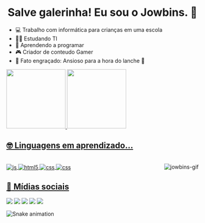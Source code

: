 # <div align="center">Salve galerinha! Eu sou o Jowbins. :ghost: </div>

- 💻 Trabalho com informática para crianças em uma escola
- 👨‍🎓 Estudando TI 
- :no_good: Aprendendo a programar
- 🎮 Criador de conteudo Gamer
- 🎈 Fato engraçado: Ansioso para a hora do lanche 🍔

<div>
  <a href="https://linktr.ee/jowbins">
  <img height="155em" src="https://github-readme-stats.vercel.app/api?username=jowbins&show_icons=true&theme=tokyonight&include_all_commits=true&count_private=true"/>
  <img height="155em" src="https://github-readme-stats.vercel.app/api/top-langs/?username=jowbins&layout=compact&langs_count=16&theme=tokyonight"/>
</div>
  

<div style="display: inline_block">

  ## 🤓 Linguagens em aprendizado... 
<br>
 <img align="center" alt="js" src="https://img.shields.io/badge/JavaScript-F7DF1E?style=for-the-badge&logo=javascript&logoColor=black" />
  <img align="center" alt="html5" src="https://img.shields.io/badge/HTML5-E34F26?style=for-the-badge&logo=html5&logoColor=white" />
  <img align="center" alt="css" src="https://img.shields.io/badge/CSS3-1572B6?style=for-the-badge&logo=css3&logoColor=white" />
  <img align="center" alt="css" src="https://img.shields.io/badge/Bootstrap-563D7C?style=for-the-badge&logo=bootstrap&logoColor=white" />
 
  
  <img align="right" alt="jowbins-gif" src="https://media.discordapp.net/attachments/938245863451553833/943964734728835153/aaaasssss-unscreen.gif">
</div>

  ## :dart: Mídias sociais
  
  <div>
  <a href="https://www.youtube.com/c/jowbins" target="_blank"><img src="https://img.shields.io/badge/YouTube-FF0000?style=for-the-badge&logo=youtube&logoColor=white" target="_blank"></a>
  <a href="https://instagram.com/rafaballerini" target="_blank"><img src="https://img.shields.io/badge/-Instagram-%23E4405F?style=for-the-badge&logo=instagram&logoColor=white" target="_blank"></a>
 	<a href="https://www.twitch.tv/jowbins" target="_blank"><img src="https://img.shields.io/badge/Twitch-9146FF?style=for-the-badge&logo=twitch&logoColor=white" target="_blank"></a>
 <a href="https://discord.com/invite/ajKSHcchQc" target="_blank"><img src="https://img.shields.io/badge/Discord-7289DA?style=for-the-badge&logo=discord&logoColor=white" target="_blank"></a> 
  <a href = "joubert.bim@gmail.com"><img src="https://img.shields.io/badge/Gmail-D14836?style=for-the-badge&logo=gmail&logoColor=white" target="_blank"></a>  

    
  ![Snake animation](https://github.com/jowbins/jowbins/blob/output/github-contribution-grid-snake.svg)
</div>
